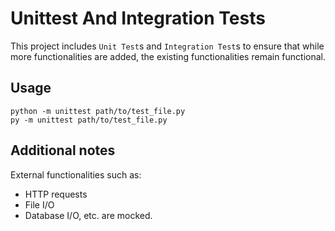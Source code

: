 # Unittest And Integration Tests

This project includes `Unit Test`s and `Integration Test`s to ensure that while more functionalities are added, the existing functionalities remain functional.

## Usage
```
python -m unittest path/to/test_file.py
py -m unittest path/to/test_file.py
```

## Additional notes
External functionalities such as:
- HTTP requests
- File I/O
- Database I/O, etc. are mocked.